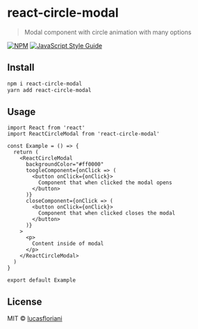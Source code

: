 # react-circle-modal

> Modal component with circle animation with many options

[![NPM](https://img.shields.io/npm/v/react-circle-modal.svg)](https://www.npmjs.com/package/react-circle-modal) [![JavaScript Style Guide](https://img.shields.io/badge/code_style-standard-brightgreen.svg)](https://standardjs.com)

## Install

```bash
npm i react-circle-modal
yarn add react-circle-modal
```

## Usage

```tsx
import React from 'react'
import ReactCircleModal from 'react-circle-modal'

const Example = () => {
  return (
    <ReactCircleModal
      backgroundColor="#ff0000"
      toogleComponent={onClick => (
        <button onClick={onClick}>
          Component that when clicked the modal opens
        </button>
      )}
      closeComponent={onClick => (
        <button onClick={onClick}>
          Component that when clicked closes the modal
        </button>
      )}
    >
      <p>
        Content inside of modal
      </p>
    </ReactCircleModal>
  )
}

export default Example
```

## License

MIT © [lucasfloriani](https://github.com/lucasfloriani)
